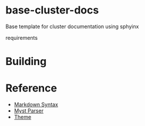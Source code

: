 # base-cluster-docs
Base template for cluster documentation using sphyinx

requirements


# Building

# Reference
* [Markdown Syntax](https://spec.commonmark.org/)
* [Myst Parser](https://myst-parser.readthedocs.io/en/latest)
* [Theme](https://sphinx-themes.org/sample-sites/sphinx-material/)
